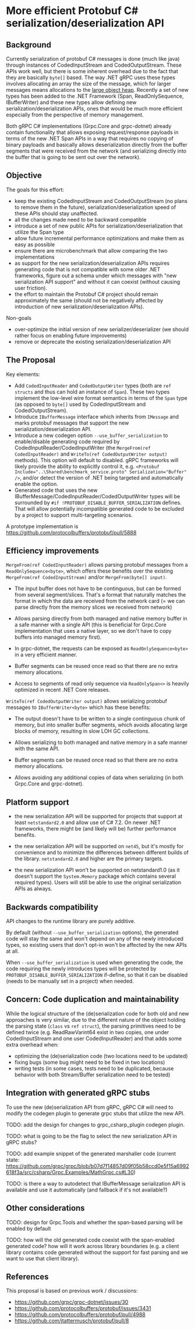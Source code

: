 # More efficient Protobuf C# serialization/deserialization API

## Background
Currently serialization of protobuf C# messages is done (much like java) through instances of CodedInputStream and CodedOutputStream.
These APIs work well, but there is some inherent overhead due to the fact that they are basically `byte[]` based. The way .NET gRPC uses these types involves allocating an array the size of the message, which for larger messages means allocations to the [large object heap](https://docs.microsoft.com/en-us/dotnet/standard/garbage-collection/large-object-heap#loh-performance-implications).
Recently a set of new types has been added to the .NET Framework (Span, ReadOnlySequence, IBufferWriter)
and these new types allow defining new serialization/deserialization APIs, ones that would be much more efficient especially from
the perspective of memory management.

Both gRPC C# implementations (Grpc.Core and grpc-dotnet) already contain functionality that allows exposing request/response payloads
in terms of the new .NET Span APIs in a way that requires no copying of binary payloads and basically allows deserialization directly
from the buffer segments that were received from the network (and serializing directly into the buffer that is going to be sent out
over the network).

## Objective
The goals for this effort:
- keep the existing CodedInputStream and CodedOutputStream (no plans to remove them in the future), serialization/deserialization speed of these APIs should stay unaffected.
- all the changes made need to be backward compatible
- introduce a set of new public APIs for serialization/deserialization that utilize the Span type
- allow future incremental performance optimizations and make them as easy as possible
- ensure there are microbenchmark that allow comparing the two implementations
- as support for the new serialization/deserialization APIs requires generating code that is not compatible with some older .NET frameworks, figure out a schema under which messages with "new serialization API support" and without it can coexist (without causing user friction).
- the effort to maintain the Protobuf C# project should remain approximately the same (should not be negatively affected by introduction of new serialization/deserialization APIs).

Non-goals
- over-optimize the initial version of new serializer/deserializer (we should rather focus on enabling future improvements)
- remove or deprecate the existing serialization/deserialization API

## The Proposal

Key elements:
- Add `CodedInputReader` and `CodedOutputWriter` types (both are `ref structs` and thus can hold an instance of `Span`). These two types implement the low-level wire format semantics in terms of the `Span` type (as opposed to `byte[]` used by CodedInputStream and CodedOutputStream).
- Introduce `IBufferMessage` interface which inherits from `IMessage` and marks protobuf messages that support the new serialization/deserialization API.
- Introduce a new codegen option `--use_buffer_serialization` to enable/disable generating code required by CodedInputReader/CodedInputWriter (the `MergeFrom(ref CodedInputReader)` and `WriteTo(ref CodedOutputWriter output)` methods). This option will default to disabled. gRPC frameworks will likely provide the ability to explicitly control it, e.g. `<Protobuf Include="..\Shared\benchmark_service.proto" Serialization="Buffer" />`, and/or detect the version of .NET being targeted and automatically enable the option.
- Generated code that uses the new IBufferMessage/CodedInputReader/CodedOutputWriter types will be surrounded by `#if !PROTOBUF_DISABLE_BUFFER_SERIALIZATION` defines. That will allow potentially incompatible generated code to be excluded by a project to support multi-targeting scenarios.

A prototype implementation is https://github.com/protocolbuffers/protobuf/pull/5888

## Efficiency improvements

`MergeFrom(ref CodedInputReader)` allows parsing protobuf messages from a `ReadOnlySequence<byte>`, which offers these benefits over the existing `MergeFrom(ref CodedInputStream)` and/or `MergeFrom(byte[] input)`.

- The input buffer does not have to be continguous, but can be formed from several segment/slices. That's a format that naturally matches the format in which the data are received from the network card (= we can parse directly from the memory slices we received from network)

- Allows parsing directly from both managed and native memory buffer in a safe manner with a single API (this is beneficial for Grpc.Core implementation that uses a native layer, so we don't have to copy buffers into managed memory first).

- In grpc-dotnet, the requests can be exposed as `ReadOnlySequence<byte>` in a very efficient manner.

- Buffer segments can be reused once read so that there are no extra memory allocations.

- Access to segments of read only sequence via `ReadOnlySpan<>` is heavily optimized in recent .NET Core releases.

`WriteTo(ref CodedOutputWriter output)` allows serializing protobuf messages to `IBufferWriter<byte>` which has these benefits:

- The output doesn't have to be written to a single continguous chunk of memory, but into smaller buffer segments, which
avoids allocating large blocks of memory, resulting in slow LOH GC collections.

- Allows serializing to both managed and native memory in a safe manner with the same API.

- Buffer segments can be reused once read so that there are no extra memory allocations.

- Allows avoiding any additional copies of data when serializing (in both Grpc.Core and grpc-dotnet). 

## Platform support

- the new serialization API will be supported for projects that support at least `netstandard2.0` and allow use of C# 7.2. On newer .NET frameworks, there might be (and likely will be) further performance benefits.

- the new serialization API will be supported on `net45`, but it's mostly for convenience and to minimize the differences between different builds of the library. `netstandard2.0` and higher are the primary targets.

- the new serialization API won't be supported on netstandard1.0 (as it doesn't support the `System.Memory` package which contains several required types). Users will still be able to use the original serialization APIs as always. 

## Backwards compatibility

API changes to the runtime library are purely additive.

By default (without `--use_buffer_serialization` options), the generated code will stay the same and won't depend on any of the newly introduced types, so existing users that don't opt-in won't be affected by the new APIs at all.

When `--use_buffer_serialization` is used when generating the code, the code requiring the newly introduces types will
be protected by `PROTOBUF_DISABLE_BUFFER_SERIALIZATION` if-define, so that it can be disabled (needs to be manually set in a project) when needed.

## Concern: Code duplication and maintainability

While the logical structure of the (de)serialization code for both old and new approaches is very similar, due to the different nature of the object holding the parsing state (`class` vs `ref struct`), the parsing primitives need to be defined twice (e.g. ReadRawVarint64 exist in two copies, one under CodedInputStream and one user CodedInputReader) and that adds some extra overhead when:

- optimizing the (de)serialization code (two locations need to be updated)
- fixing bugs (some bug might need to be fixed in two locations)
- writing tests (in some cases, tests need to be duplicated, because behavior with both Stream/Buffer serialization need to be tested)

## Integration with generated gRPC stubs

To use the new (de)serialization API from gRPC, gRPC C# will need to modify the codegen plugin to generate 
grpc stubs that utilize the new API.

TODO: add the design for changes to grpc_csharp_plugin codegen plugin.

TODO: what is going to be the flag to select the new serialization API in gRPC stubs?

TODO: add example snippet of the generated marshaller code (current state: https://github.com/grpc/grpc/blob/b07d7f14857d09f05b58ccd0e5f15a6992618f3a/src/csharp/Grpc.Examples/MathGrpc.cs#L30)

TODO: is there a way to autodetect that IBufferMessage serialization API is available and use it automatically (and fallback if it's not available?)

## Other considerations

TODO: design for Grpc.Tools and whether the span-based parsing will be enabled by default

TODO: how will the old generated code coexist with the span-enabled generated code? how will it work across library boundaries (e.g. a client library contains code generated without the support for fast parsing and we want to use that client library).

## References

This proposal is based on previous work / discussions:
- https://github.com/grpc/grpc-dotnet/issues/30
- https://github.com/protocolbuffers/protobuf/issues/3431
- https://github.com/protocolbuffers/protobuf/pull/4988
- https://github.com/jtattermusch/protobuf/pull/8
